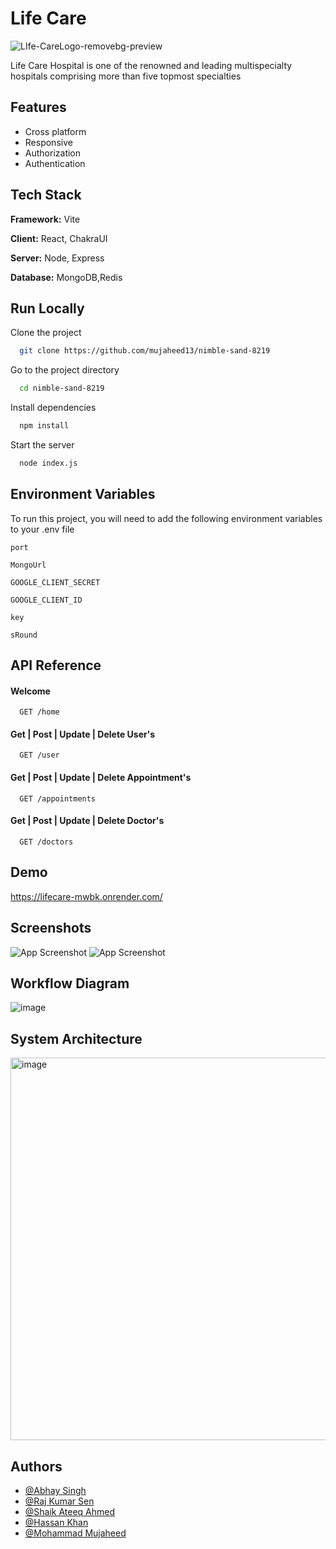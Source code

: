 
# Life Care 
![LIfe-CareLogo-removebg-preview](https://user-images.githubusercontent.com/112754393/229431189-6c536ace-fc26-4ff0-87ec-a041eaf601d4.png)



Life Care Hospital is one of the renowned and leading multispecialty hospitals comprising more than five topmost specialties



## Features

- Cross platform
- Responsive
- Authorization
- Authentication


## Tech Stack

**Framework:** Vite

**Client:** React, ChakraUI

**Server:** Node, Express

**Database:** MongoDB,Redis


## Run Locally

Clone the project

```bash
  git clone https://github.com/mujaheed13/nimble-sand-8219
```

Go to the project directory

```bash
  cd nimble-sand-8219
```

Install dependencies

```bash
  npm install
```

Start the server

```bash
  node index.js
```


## Environment Variables

To run this project, you will need to add the following environment variables to your .env file

`port`

`MongoUrl`

`GOOGLE_CLIENT_SECRET`

`GOOGLE_CLIENT_ID`

`key`

`sRound`

## API Reference

#### Welcome 

```http
  GET /home
```

#### Get | Post | Update | Delete User's

```http
  GET /user
```
#### Get | Post | Update | Delete Appointment's
```http
  GET /appointments
 ```

#### Get | Post | Update | Delete Doctor's
```http
  GET /doctors
```



## Demo

https://lifecare-mwbk.onrender.com/

## Screenshots

![App Screenshot](https://i.imgur.com/vNWL4lR.jpeg)
![App Screenshot](https://i.imgur.com/BFSWz9I.jpeg)


## Workflow Diagram
![image](https://user-images.githubusercontent.com/112754393/229429364-4f9e7424-d5b2-4386-aad8-b4f7f22c19bf.png)

## System Architecture
<img width="612" alt="image" src="https://user-images.githubusercontent.com/112754547/229432036-ff9a6ff1-3143-49ec-be31-4750e3c3c7b5.png">




## Authors

- [@Abhay Singh](https://github.com/DanteHaxor)
- [@Raj Kumar Sen](https://github.com/RAJKUMARSHRIVASH)
- [@Shaik Ateeq Ahmed](https://github.com/Shaikateeqahmed)
- [@Hassan Khan](https://github.com/allabovehassan)
- [@Mohammad Mujaheed](https://github.com/mujaheed13)


